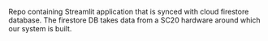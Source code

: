 Repo containing Streamlit application that is synced with cloud firestore database. The firestore DB takes data from a SC20 hardware around which our system is built. 
